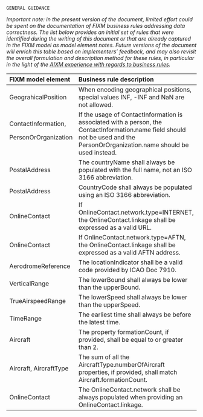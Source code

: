 `GENERAL GUIDANCE`

*Important note: in the present version of the document, limited effort
could be spent on the documentation of FIXM business rules addressing
data correctness. The list below provides an initial set of rules that
were identified during the writing of this document or that are already
captured in the FIXM model as model element notes. Future versions of
the document will enrich this table based on implementers’ feedback, and
may also revisit the overall formulation and description method for
these rules, in particular in the light of the [AIXM experience with
regards to business rules](http://aixm.aero/page/business-rules).*

|FIXM model element|Business rule description|
|:-|:-----|
|GeograhicalPosition|When encoding geographical positions, special values INF, -INF and NaN are not allowed.|
|ContactInformation,<p>PersonOrOrganization|If the usage of ContactInformation is associated with a person, the ContactInformation.name field should not be used and the PersonOrOrganization.name should be used instead.|
|PostalAddress|The countryName shall always be populated with the full name, not an ISO 3166 abbreviation.|
|PostalAddress|CountryCode shall always be populated using an ISO 3166 abbreviation.|
|OnlineContact|If OnlineContact.network.type=INTERNET, the OnlineContact.linkage shall be expressed as a valid URL.|
|OnlineContact|If OnlineContact.network.type=AFTN, the OnlineContact.linkage shall be expressed as a valid AFTN address.|
|AerodromeReference|The locationIndicator shall be a valid code provided by ICAO Doc 7910.|
|VerticalRange|The lowerBound shall always be lower than the upperBound.|
|TrueAirspeedRange|The lowerSpeed shall always be lower than the upperSpeed.|
|TimeRange|The earliest time shall always be before the latest time.|
|Aircraft|The property formationCount, if provided, shall be equal to or greater than 2.|
|Aircraft, AircraftType|The sum of all the AircraftType.numberOfAircraft properties, if provided, shall match Aircraft.formationCount.|
|OnlineContact|The OnlineContact.network shall be always populated when providing an OnlineContact.linkage.|
